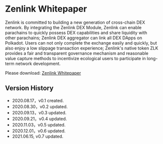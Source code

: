 # Zenlink Whitepaper

Zenlink is committed to building a new generation of cross-chain DEX network. By integrating the Zenlink DEX Module, Zenlink can enable parachains to quickly possess DEX capabilities and share liquidity with other parachains; Zenlink DEX aggregator can link all DEX DApps on Polkadot. Users can not only complete the exchange easily and quickly, but also enjoy a low slippage transaction experience; Zenlink's native token ZLK provides a fair and transparent governance mechanism and reasonable value capture methods to incentivize ecological users to participate in long-term network development.

Please download: [Zenlink Whitepaper](./en/zenlink_whitepaper_en.pdf)

## Version History
* 2020.08.17，v0.1 created.
* 2020.08.30，v0.2 updated.
* 2020.09.13，v0.3 updated.
* 2020.09.21，v0.4 updated.
* 2020.11.03，v0.5 updated.
* 2020.12.01，v0.6 updated.
* 2021.06.15, v0.7 updated.
